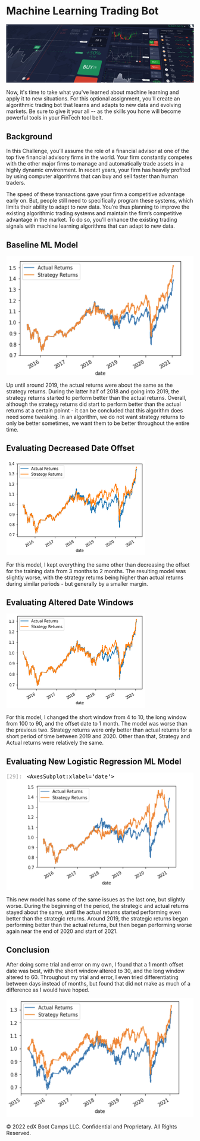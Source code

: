 # Machine Learning Trading Bot

![Decorative image.](Images/14-challenge-image.png)

Now, it's time to take what you've learned about machine learning and apply it to new situations. For this optional assignment, you'll create an algorithmic trading bot that learns and adapts to new data and evolving markets. Be sure to give it your all -- as the skills you hone will become powerful tools in your FinTech tool belt.

## Background

In this Challenge, you’ll assume the role of a financial advisor at one of the top five financial advisory firms in the world. Your firm constantly competes with the other major firms to manage and automatically trade assets in a highly dynamic environment. In recent years, your firm has heavily profited by using computer algorithms that can buy and sell faster than human traders.

The speed of these transactions gave your firm a competitive advantage early on. But, people still need to specifically program these systems, which limits their ability to adapt to new data. You’re thus planning to improve the existing algorithmic trading systems and maintain the firm’s competitive advantage in the market. To do so, you’ll enhance the existing trading signals with machine learning algorithms that can adapt to new data.


## Baseline ML Model

![Baseline](images/baseline.png)

Up until around 2019, the actual returns were about the same as the strategy returns. During the latter half of 2018 and going into 2019, the strategy returns started to perform better than the actual returns. Overall, although the strategy returns did start to perform better than the actual returns at a certain poinnt - it can be concluded that this algorithm does need some tweaking. In an algorithm, we do not want strategy returns to only be better sometimes, we want them to be better throughout the entire time.

## Evaluating Decreased Date Offset

![Two Months](images/two_months.png)

For this model, I kept everything the same other than decreasing the offset for the training data from 3 months to 2 months. The resulting model was slightly worse, with the strategy returns being higher than actual returns during similar periods - but generally by a smaller margin.

## Evaluating Altered Date Windows

![SMA Change](images/sma_long_90_short_10_1_month.png)

For this model, I changed the short window from 4 to 10, the long window from 100 to 90, and the offset date to 1 month. The model was worse than the previous two. Strategy returns were only better than actual returns for a short period of time between 2019 and 2020. Other than that, Strategy and Actual returns were relatively the same.

## Evaluating New Logistic Regression ML Model

![Updated Algorithm](images/new_ml.png)

This new model has some of the same issues as the last one, but slightly worse. During the beginning of the period, the strategic and actual returns stayed about the same, until the actual returns started performing even better than the strategic returns. Around 2019, the strategic returns began performing better than the actual returns, but then began performing worse again near the end of 2020 and start of 2021. 


## Conclusion

After doing some trial and error on my own, I found that a 1 month offset date was best, with the short window altered to 30, and the long window altered to 60. Throughout my trial and error, I even tried differentiating between days instead of months, but found that did not make as much of a difference as I would have hoped. 

![Final ML Model](images/final_ML_model.png)





© 2022 edX Boot Camps LLC. Confidential and Proprietary. All Rights Reserved.
